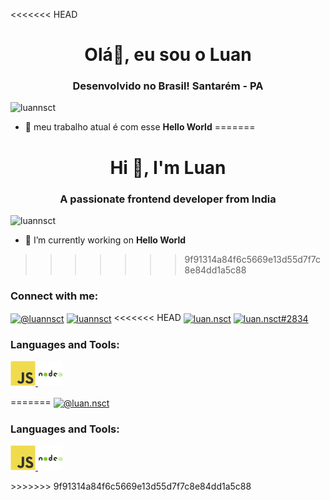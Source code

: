 <<<<<<< HEAD
<h1 align="center">Olá👋, eu sou o Luan</h1>
<h3 align="center">Desenvolvido no Brasil! Santarém - PA</h3>

<p align="left"> <img src="https://komarev.com/ghpvc/?username=luannsct&label=Profile%20views&color=0e75b6&style=flat" alt="luannsct" /> </p>

- 🔭 meu trabalho atual é com esse  **Hello World**
=======
<h1 align="center">Hi 👋, I'm Luan</h1>
<h3 align="center">A passionate frontend developer from India</h3>

<p align="left"> <img src="https://komarev.com/ghpvc/?username=luannsct&label=Profile%20views&color=0e75b6&style=flat" alt="luannsct" /> </p>

- 🔭 I’m currently working on **Hello World**
>>>>>>> 9f91314a84f6c5669e13d55d7f7c8e84dd1a5c88

<h3 align="left">Connect with me:</h3>
<p align="left">
<a href="https://twitter.com/@luannsct" target="blank"><img align="center" src="https://raw.githubusercontent.com/rahuldkjain/github-profile-readme-generator/master/src/images/icons/Social/twitter.svg" alt="@luannsct" height="30" width="40" /></a>
<a href="https://linkedin.com/in/luannsct" target="blank"><img align="center" src="https://raw.githubusercontent.com/rahuldkjain/github-profile-readme-generator/master/src/images/icons/Social/linked-in-alt.svg" alt="luannsct" height="30" width="40" /></a>
<<<<<<< HEAD
<a href="https://instagram.com/luan.nsct" target="blank"><img align="center" src="https://raw.githubusercontent.com/rahuldkjain/github-profile-readme-generator/master/src/images/icons/Social/instagram.svg" alt="luan.nsct" height="30" width="40" /></a>
<a href="https://discord.gg/luan.nsct#2834" target="blank"><img align="center" src="https://raw.githubusercontent.com/rahuldkjain/github-profile-readme-generator/master/src/images/icons/Social/discord.svg" alt="luan.nsct#2834" height="30" width="40" /></a>
</p>

<h3 align="left">Languages and Tools:</h3>
<p align="left"> <a href="https://developer.mozilla.org/en-US/docs/Web/JavaScript" target="_blank" rel="noreferrer"> <img src="https://raw.githubusercontent.com/devicons/devicon/master/icons/javascript/javascript-original.svg" alt="javascript" width="40" height="40"/> </a> <a href="https://nodejs.org" target="_blank" rel="noreferrer"> <img src="https://raw.githubusercontent.com/devicons/devicon/master/icons/nodejs/nodejs-original-wordmark.svg" alt="nodejs" width="40" height="40"/> </a> </p>
=======
<a href="https://instagram.com/@luan.nsct" target="blank"><img align="center" src="https://raw.githubusercontent.com/rahuldkjain/github-profile-readme-generator/master/src/images/icons/Social/instagram.svg" alt="@luan.nsct" height="30" width="40" /></a>
</p>

<h3 align="left">Languages and Tools:</h3>
<p align="left"> <a href="https://developer.mozilla.org/en-US/docs/Web/JavaScript" target="_blank" rel="noreferrer"> <img src="https://raw.githubusercontent.com/devicons/devicon/master/icons/javascript/javascript-original.svg" alt="javascript" width="40" height="40"/> </a> <a href="https://nodejs.org" target="_blank" rel="noreferrer"> <img src="https://raw.githubusercontent.com/devicons/devicon/master/icons/nodejs/nodejs-original-wordmark.svg" alt="nodejs" width="40" height="40"/> </a> </p>
>>>>>>> 9f91314a84f6c5669e13d55d7f7c8e84dd1a5c88
